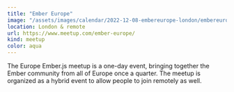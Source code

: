 ```yaml
---
title: "Ember Europe"
image: "/assets/images/calendar/2022-12-08-embereurope-london/embereurope-logo.svg"
location: London & remote
url: https://www.meetup.com/ember-europe/
kind: meetup
color: aqua
---
```


The Europe Ember.js meetup is a one-day event, bringing together the Ember
community from all of Europe once a quarter. The meetup is organized as a hybrid
event to allow people to join remotely as well.
